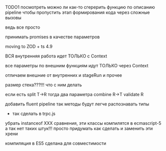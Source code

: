   TODO1
  посмотреть можно ли как-то сгерерить функцию по описанию pipeline
  чтобы пропустить этап формирования кода через сложные вызовы

  ведь все просто

  принимать promises в качестве параметров

  moving to ZOD + ts 4.9

  ВСЯ внутренняя работа идет ТОЛЬКО с Context

  все параметры по внешним функциям идут ТОЛЬКО через Context

 отличаем внешние от внутренних
 и stageRun и прочее


размер стека???!!! что с ним делать

если есть
  split T->R
    тогда два параметра
  combine R->T
  validate R

добавить fluent pipeline так методы будут легче распознавать типы

- так сделать в trpc.js

убрать instanceof XXX сравнения, эти классы компилятся в ecmascript-5 а так нет таких штук!!! просто придумать как сделать и заменить эти хрени

компиляция в ES5 сделана для совместимости